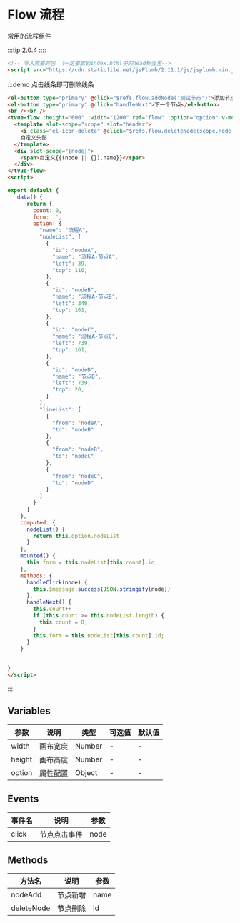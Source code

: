 # Flow 流程
常用的流程组件

:::tip
 2.0.4
::::

``` html
<!-- 导入需要的包 （一定要放到index.html中的head标签里-->
<script src="https://cdn.staticfile.net/jsPlumb/2.11.1/js/jsplumb.min.js"></script>
```

:::demo 点击线条即可删除线条
```html
<el-button type="primary" @click="$refs.flow.addNode('测试节点')">添加节点</el-button>
<el-button type="primary" @click="handleNext">下一个节点</el-button>
<br /><br />
<tvue-flow :height="600" :width="1200" ref="flow" :option="option" v-model="form">
  <template slot-scope="scope" slot="header">
    <i class="el-icon-delete" @click="$refs.flow.deleteNode(scope.node.id)"></i>
    自定义头部
  </template>
  <div slot-scope="{node}">
    <span>自定义{{(node || {}).name}}</span>
  </div>
</tvue-flow>
<script>

export default {
   data() {
      return {
        count: 0,
        form: '',
        option: {
          "name": "流程A",
          "nodeList": [
            {
              "id": "nodeA",
              "name": "流程A-节点A",
              "left": 39,
              "top": 110,
            },
            {
              "id": "nodeB",
              "name": "流程A-节点B",
              "left": 340,
              "top": 161,
            },
            {
              "id": "nodeC",
              "name": "流程A-节点C",
              "left": 739,
              "top": 161,
            },
            {
              "id": "nodeD",
              "name": "节点D",
              "left": 739,
              "top": 20,
            }
          ],
          "lineList": [
            {
              "from": "nodeA",
              "to": "nodeB"
            },
            {
              "from": "nodeB",
              "to": "nodeC"
            },
            {
              "from": "nodeC",
              "to": "nodeD"
            }
          ]
        }
      }
    },
    computed: {
      nodeList() {
        return this.option.nodeList
      }
    },
    mounted() {
      this.form = this.nodeList[this.count].id;
    },
    methods: {
      handleClick(node) {
        this.$message.success(JSON.stringify(node))
      },
      handleNext() {
        this.count++
        if (this.count >= this.nodeList.length) {
          this.count = 0;
        }
        this.form = this.nodeList[this.count].id;
      }
    }

    
}
</script>

```
:::


## Variables

|参数|说明|类型|可选值|默认值|
|-------------|-------------------------------------------------------------|--------|------|------|
|width|画布宽度|Number|-|-|
|height|画布高度|Number|-|-|
|option|属性配置|Object|-|-|

## Events

|事件名|说明|参数|
|------------------|---------------------------|-------------------------|
|click|节点点击事件|node|

## Methods

|方法名|说明|参数|
|---------------|------------------------------------------------------------------------------------|----------|
|nodeAdd|节点新增|name|
|deleteNode|节点删除|id|
